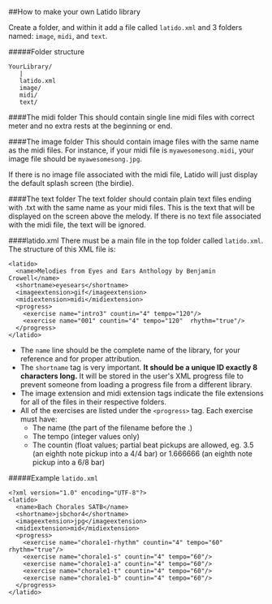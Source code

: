 ##How to make your own Latido library

Create a folder, and within it add a file called `latido.xml` and 3 folders named: `image`, `midi`, and `text`.

#####Folder structure
```
YourLibrary/
   |
   latido.xml
   image/
   midi/
   text/
```

####The midi folder
This should contain single line midi files with correct meter and no extra rests at the beginning or end.

####The image folder
This should contain image files with the same name as the midi files. For instance, if your midi file is `myawesomesong.midi`, your image file should be `myawesomesong.jpg`.

If there is no image file associated with the midi file, Latido will just display the default splash screen (the birdie).

####The text folder
The text folder should contain plain text files ending with .txt with the same name as your midi files. This is the text that will be displayed on the screen above the melody. If there is no text file associated with the midi file, the text will be ignored.

####latido.xml
There must be a main file in the top folder called `latido.xml`. The structure of this XML file is:

```
<latido>
  <name>Melodies from Eyes and Ears Anthology by Benjamin Crowell</name>
  <shortname>eyesears</shortname>
  <imageextension>gif</imageextension>
  <midiextension>midi</midiextension>
  <progress>
    <exercise name="intro3" countin="4" tempo="120"/>
    <exercise name="001" countin="4" tempo="120"  rhythm="true"/>
  </progress>
</latido>
```
* The `name` line should be the complete name of the library, for your reference and for proper attribution.
* The `shortname` tag is very important. __It should be a unique ID exactly 8 characters long.__ It will be stored in the user's XML progress file to prevent someone from loading a progress file from a different library.
* The image extension and midi extension tags indicate the file extensions for all of the files in their respective folders.
* All of the exercises are listed under the `<progress>` tag. Each exercise must have:
    * The name (the part of the filename before the .)
    * The tempo (integer values only)
    * The countin (float values; partial beat pickups are allowed, eg. 3.5 (an eighth note pickup into a 4/4 bar) or 1.666666 (an eighth note pickup into a 6/8 bar)

#####Example `latido.xml`

```
<?xml version="1.0" encoding="UTF-8"?>
<latido>
  <name>Bach Chorales SATB</name>
  <shortname>jsbchor4</shortname>
  <imageextension>jpg</imageextension>
  <midiextension>mid</midiextension>
  <progress>
    <exercise name="chorale1-rhythm" countin="4" tempo="60" rhythm="true"/>
    <exercise name="chorale1-s" countin="4" tempo="60"/>
    <exercise name="chorale1-a" countin="4" tempo="60"/>
    <exercise name="chorale1-t" countin="4" tempo="60"/>
    <exercise name="chorale1-b" countin="4" tempo="60"/>
  </progress>
</latido>
```
